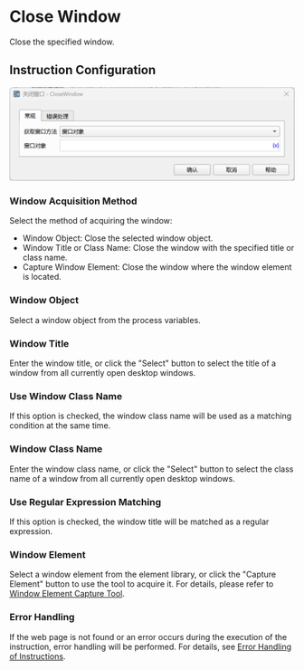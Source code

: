 # Close Window

Close the specified window.

## Instruction Configuration

![Close Window General Configuration Dialog Box](close_window_general_config.png)

### Window Acquisition Method

Select the method of acquiring the window:

* Window Object: Close the selected window object.
* Window Title or Class Name: Close the window with the specified title or class name.
* Capture Window Element: Close the window where the window element is located.

### Window Object

Select a window object from the process variables.

### Window Title

Enter the window title, or click the "Select" button to select the title of a window from all currently open desktop windows.

### Use Window Class Name

If this option is checked, the window class name will be used as a matching condition at the same time.

### Window Class Name

Enter the window class name, or click the "Select" button to select the class name of a window from all currently open desktop windows.

### Use Regular Expression Matching

If this option is checked, the window title will be matched as a regular expression.

### Window Element

Select a window element from the element library, or click the "Capture Element" button to use the tool to acquire it. For details, please refer to [Window Element Capture Tool](../../manual/window_element_capture_tool.md).

### Error Handling

If the web page is not found or an error occurs during the execution of the instruction, error handling will be performed. For details, see [Error Handling of Instructions](../../manual/error_handling.md).